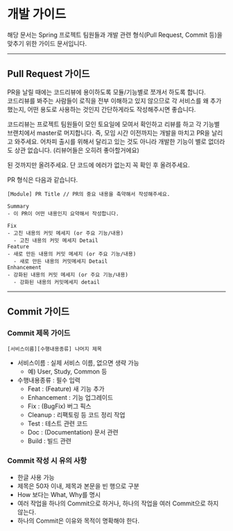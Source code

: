 # 개발 가이드

해당 문서는 Spring 프로젝트 팀원들과 개발 관련 형식(Pull Request, Commit 등)을 맞추기 위한 가이드 문서입니다.

---

## Pull Request 가이드

PR을 날릴 때에는 코드리뷰에 용이하도록 모듈/기능별로 쪼개서 하도록 합니다.  
코드리뷰를 봐주는 사람들이 로직을 전부 이해하고 있지 않으므로 각 서비스를 왜 추가했는지, 어떤 용도로 사용하는 것인지 간단하게라도 작성해주시면 좋습니다.

코드리뷰는 프로젝트 팀원들이 모인 토요일에 모여서 확인하고 리뷰를 하고 각 기능별 브랜치에서 master로 머지합니다. 즉, 모임 시간 이전까지는 개발을 마치고 PR을 날리고 와주세요. 어차피 출시를 위해서 달리고 있는 것도 아니라 개발한 기능이 별로 없더라도 상관 없습니다. (리뷰어들은 오히려 좋아할거에요)

된 것까지만 올려주세요. 단 코드에 에러가 없는지 꼭 확인 후 올려주세요.

PR 형식은 다음과 같습니다.

```
[Module] PR Title // PR의 중요 내용을 축약해서 작성해주세요.

Summary
- 이 PR이 어떤 내용인지 요약해서 작성합니다.

Fix
- 고친 내용의 커밋 메세지 (or 주요 기능/내용)
  - 고친 내용의 커밋 메세지 Detail
Feature
- 새로 만든 내용의 커밋 메세지 (or 주요 기능/내용)
  - 새로 만든 내용의 커밋메세지 Detail
Enhancement
- 강화된 내용의 커밋 메세지 (or 주요 기능/내용)
  - 강화된 내용의 커밋메세지 detail

```

---

## Commit 가이드

### Commit 제목 가이드

`[서비스이름][수행내용종류] 나머지 제목`

-   서비스이름 : 실제 서비스 이름, 없으면 생략 가능
    -   예) User, Study, Common 등
-   수행내용종류 : 필수 입력
    -   Feat : (Feature) 새 기능 추가
    -   Enhancement : 기능 업그레이드
    -   Fix : (BugFix) 버그 픽스
    -   Cleanup : 리팩토링 등 코드 정리 작업
    -   Test : 테스트 관련 코드
    -   Doc : (Documentation) 문서 관련
    -   Build : 빌드 관련

### Commit 작성 시 유의 사항

-   한글 사용 가능
-   제목은 50자 이내, 제목과 본문을 빈 행으로 구분
-   How 보다는 What, Why를 명시
-   여러 작업을 하나의 Commit으로 하거나, 하나의 작업을 여러 Commit으로 하지 않는다.
-   하나의 Commit은 이유와 목적이 명확해야 한다.